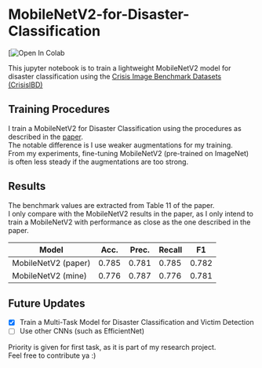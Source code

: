 # MobileNetV2-for-Disaster-Classification
[![Open In Colab](https://colab.research.google.com/drive/1rvrT2SJOzbDsQ6bYu1JqH_GbeLnSHxsd?authuser=1) </br>

This jupyter notebook is to train a lightweight MobileNetV2 model for disaster classification using the [Crisis Image Benchmark Datasets (CrisisIBD)](https://crisisnlp.qcri.org/crisis-image-datasets-asonam20)

## Training Procedures

I train a MobileNetV2 for Disaster Classification using the procedures as described in the [paper](https://arxiv.org/pdf/2104.04184.pdf). </br>
The notable difference is I use weaker augmentations for my training. </br>
From my experiments, fine-tuning MobileNetV2 (pre-trained on ImageNet) is often less steady if the augmentations are too strong.

## Results

The benchmark values are extracted from Table 11 of the paper. </br>
I only compare with the MobileNetV2 results in the paper, as I only intend to train a MobileNetV2 with performance as close as the one described in the paper. </br>

| Model               | Acc.  | Prec. | Recall| F1    |
|---------------------|-------|-------|-------|-------|
| MobileNetV2 (paper) | 0.785 | 0.781 | 0.785 | 0.782 |
| MobileNetV2 (mine)  | 0.776 | 0.787 | 0.776 | 0.781 |

## Future Updates

- [x] Train a Multi-Task Model for Disaster Classification and Victim Detection
- [ ] Use other CNNs (such as EfficientNet)

Priority is given for first task, as it is part of my research project. </br>
Feel free to contribute ya :)
